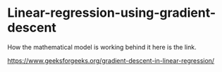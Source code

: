 # Linear-regression-using-gradient-descent

How the mathematical model is working behind it here is the link.

https://www.geeksforgeeks.org/gradient-descent-in-linear-regression/
